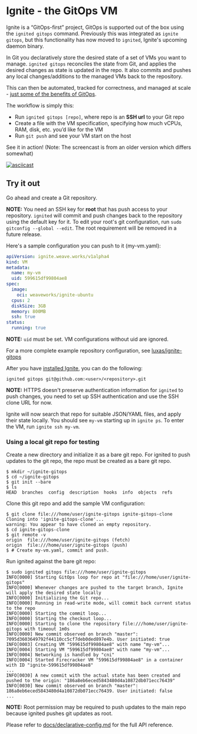 # Ignite - the GitOps VM

Ignite is a “GitOps-first” project, GitOps is supported out of the box using the `ignited gitops` command.
Previously this was integrated as `ignite gitops`, but this functionality has now moved to `ignited`,
Ignite's upcoming daemon binary.

In Git you declaratively store the desired state of a set of VMs you want to manage.
`ignited gitops` reconciles the state from Git, and applies the desired changes as state is updated in the repo.
It also commits and pushes any local changes/additions to the managed VMs back to the repository.

This can then be automated, tracked for correctness, and managed at scale - [just some of the benefits of GitOps](https://www.weave.works/technologies/gitops/).

The workflow is simply this:

- Run `ignited gitops [repo]`, where repo is an **SSH url** to your Git repo
- Create a file with the VM specification, specifying how much vCPUs, RAM, disk, etc. you’d like for the VM
- Run `git push` and see your VM start on the host

See it in action! (Note: The screencast is from an older version which differs somewhat)

[![asciicast](https://asciinema.org/a/255797.svg)](https://asciinema.org/a/255797)

## Try it out

Go ahead and create a Git repository.

**NOTE:** You need an SSH key for **root** that has push access to your repository. `ignited` will commit and push changes
back to the repository using the default key for it. To edit your root's git configuration, run
`sudo gitconfig --global --edit`. The root requirement will be removed in a future release.

 Here's a sample configuration you can push to it (my-vm.yaml):

```yaml
apiVersion: ignite.weave.works/v1alpha4
kind: VM
metadata:
  name: my-vm
  uid: 599615df99804ae8
spec:
  image:
    oci: weaveworks/ignite-ubuntu
  cpus: 2
  diskSize: 3GB
  memory: 800MB
  ssh: true
status:
  running: true
```

**NOTE:** `uid` must be set. VM configurations without uid are ignored.

For a more complete example repository configuration, see [luxas/ignite-gitops](https://github.com/luxas/ignite-gitops)

After you have [installed Ignite](installation.md), you can do the following:

```console
ignited gitops git@github.com:<user>/<repository>.git
```

**NOTE:** HTTPS doesn't preserve authentication information for `ignited` to push changes,
you need to set up SSH authentication and use the SSH clone URL for now.

Ignite will now search that repo for suitable JSON/YAML files, and apply their state locally.
You should see `my-vm` starting up in `ignite ps`. To enter the VM, run `ignite ssh my-vm`.

### Using a local git repo for testing

Create a new directory and initialize it as a bare git repo. For ignited to
push updates to the git repo, the repo must be created as a bare git repo.

```console
$ mkdir ~/ignite-gitops
$ cd ~/ignite-gitops
$ git init --bare
$ ls
HEAD  branches  config  description  hooks  info  objects  refs
```

Clone this git repo and add the sample VM configuration:

```console
$ git clone file:///home/user/ignite-gitops ignite-gitops-clone
Cloning into 'ignite-gitops-clone'...
warning: You appear to have cloned an empty repository.
$ cd ignite-gitops-clone
$ git remote -v
origin	file:///home/user/ignite-gitops (fetch)
origin	file:///home/user/ignite-gitops (push)
$ # Create my-vm.yaml, commit and push.
```

Run ignited against the bare git repo:

```console
$ sudo ignited gitops file:///home/user/ignite-gitops
INFO[0000] Starting GitOps loop for repo at "file:///home/user/ignite-gitops"
INFO[0000] Whenever changes are pushed to the target branch, Ignite will apply the desired state locally
INFO[0000] Initializing the Git repo...
INFO[0000] Running in read-write mode, will commit back current status to the repo
INFO[0000] Starting the commit loop...
INFO[0000] Starting the checkout loop...
INFO[0000] Starting to clone the repository file:///home/user/ignite-gitops with timeout 1m0s
INFO[0000] New commit observed on branch "master": 7095d3603649792f44110cc5cf7deb0ded897e4b. User initiated: true
INFO[0003] Creating VM "599615df99804ae8" with name "my-vm"...
INFO[0004] Starting VM "599615df99804ae8" with name "my-vm"...
INFO[0004] Networking is handled by "cni"
INFO[0004] Started Firecracker VM "599615df99804ae8" in a container with ID "ignite-599615df99804ae8"
...
INFO[0030] A new commit with the actual state has been created and pushed to the origin: "186a8eb6eced5843480d4a10872db071ecc76439"
INFO[0030] New commit observed on branch "master": 186a8eb6eced5843480d4a10872db071ecc76439. User initiated: false
...
```

**NOTE:** Root permission may be required to push updates to the main repo
because ignited pushes git updates as root.

Please refer to [docs/declarative-config.md](declarative-config.md) for the full API reference.
